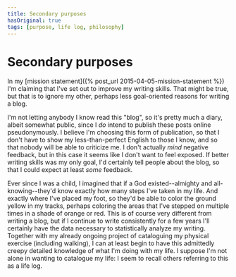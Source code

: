 ```yaml
---
title: Secondary purposes
hasOriginal: true
tags: [purpose, life log, philosophy]
---
```


# Secondary purposes

In my [mission statement]({% post_url 2015-04-05-mission-statement %}) I'm claiming that I've set out to improve my writing skills. That might be true, but that is to ignore my other, perhaps less goal-oriented reasons for writing a blog.

I'm not letting anybody I know read this "blog", so it's pretty much a diary, albeit somewhat public, since I *do* intend to publish these posts online pseudonymously. I believe I'm choosing this form of publication, so that I don't have to show my less-than-perfect English to those I know, and so that nobody will be able to criticize me. I don't actually *mind* negative feedback, but in this case it seems like I don't want to feel exposed. If better writing skills was my only goal, I'd certainly tell people about the blog, so that I could expect at least *some* feedback.

Ever since I was a child, I imagined that if a God existed--almighty and all-knowing--they'd know exactly how many steps I've taken in my life. And exactly where I've placed my foot, so they'd be able to color the ground yellow in my tracks, perhaps coloring the areas that I've stepped on multiple times in a shade of orange or red. This is of course very different from writing a blog, but if I continue to write consistently for a few years I'll certainly have the data necessary to statistically analyze my writing. Together with my already ongoing project of cataloguing my physical exercise (including walking), I can at least begin to have this admittedly creepy detailed knowledge of what I'm doing with my life. I suppose I'm not alone in wanting to catalogue my life: I seem to recall others referring to this as a life log.
